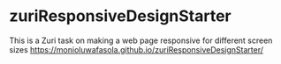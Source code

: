 # zuriResponsiveDesignStarter
This is a Zuri task on making a web page responsive for different screen sizes
https://monioluwafasola.github.io/zuriResponsiveDesignStarter/
